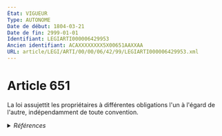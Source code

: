 ```yaml
---
État: VIGUEUR
Type: AUTONOME
Date de début: 1804-03-21
Date de fin: 2999-01-01
Identifiant: LEGIARTI000006429953
Ancien identifiant: ACAXXXXXXXX5X00651AAXXAA
URL: article/LEGI/ARTI/00/00/06/42/99/LEGIARTI000006429953.xml
---
```


<h1>Article 651</h1>

La loi assujettit les propriétaires à différentes obligations l'un à l'égard de
l'autre, indépendamment de toute convention.


<details>
  <summary><em>Références</em></summary>

  <h2>Références faites par l'article</h2>
  
  <ul>
    <li>
      CODIFICATION source Loi 1804-01-31
    </li>
    <li>
      CREATION source Loi 1804-01-31 promulguée le 10 février 1804
    </li>
  </ul>
</details>
